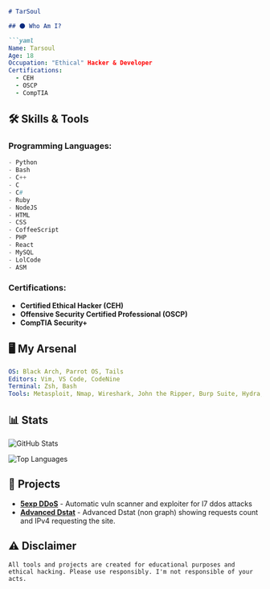 
```markdown
# TarSoul

## 🌑 Who Am I?

```yaml
Name: Tarsoul
Age: 18
Occupation: "Ethical" Hacker & Developer
Certifications:
  - CEH
  - OSCP
  - CompTIA
```

## 🛠️ Skills & Tools

### Programming Languages:
```python
- Python
- Bash
- C++
- C
- C#
- Ruby
- NodeJS
- HTML
- CSS
- CoffeeScript
- PHP
- React
- MySQL
- LolCode
- ASM
```

### Certifications:
- **Certified Ethical Hacker (CEH)**
- **Offensive Security Certified Professional (OSCP)**
- **CompTIA Security+**

## 🖥️ My Arsenal

```yaml
OS: Black Arch, Parrot OS, Tails
Editors: Vim, VS Code, CodeNine
Terminal: Zsh, Bash
Tools: Metasploit, Nmap, Wireshark, John the Ripper, Burp Suite, Hydra, Medusa, Wifite...
```

## 📊 Stats

![GitHub Stats](https://github-readme-stats.vercel.app/api?username=dvtarsoul&show_icons=true&theme=dark&hide_border=true)

![Top Languages](https://github-readme-stats.vercel.app/api/top-langs/?username=dvtarsoul&layout=compact&theme=dark&hide_border=true)

## 📂 Projects

- **[5exp DDoS](https://github.com/dvtarsoul/5exp-DDoS)** - Automatic vuln scanner and exploiter for l7 ddos attacks
- **[Advanced Dstat](https://github.com/dvtarsoul/Advanced-Dstat)** - Advanced Dstat (non graph) showing requests count and IPv4 requesting the site.

## ⚠️ Disclaimer

```
All tools and projects are created for educational purposes and ethical hacking. Please use responsibly. I'm not responsible of your acts.
```
